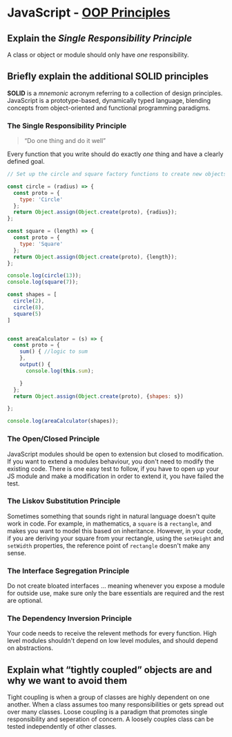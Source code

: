 # JavaScript - [OOP Principles](https://www.theodinproject.com/paths/full-stack-javascript/courses/javascript/lessons/oop-principles)

## Explain the *Single Responsibility Principle*
A class or object or module should only have _one_ responsibility. 
## Briefly explain the additional SOLID principles
**SOLID** is a _mnemonic_ acronym referring to a collection of design principles. JavaScript is a prototype-based, dynamically typed language, blending concepts from object-oriented and functional programming paradigms.
### The Single Responsibility Principle

> “Do one thing and do it well”

Every function that you write should do exactly *one* thing and have a clearly defined goal.
```js
// Set up the circle and square factory functions to create new objects

const circle = (radius) => {
  const proto = {
    type: 'Circle'
  };
  return Object.assign(Object.create(proto), {radius});
};

const square = (length) => {
  const proto = {
    type: 'Square'
  };
  return Object.assign(Object.create(proto), {length});
};

console.log(circle(13));
console.log(square(7));

const shapes = [
  circle(2),
  circle(8),
  square(5)
]


const areaCalculator = (s) => {
  const proto = {
    sum() { //logic to sum
    },
    output() {
      console.log(this.sum);

    }
  };
  return Object.assign(Object.create(proto), {shapes: s})

};

console.log(areaCalculator(shapes));
```

### The Open/Closed Principle
JavaScript modules should be open to extension but closed to modification. If you want to extend a modules behaviour, you don't need to modify the existing code.
There is one easy test to follow, if you have to open up your JS module and make a modification in order to extend it, you have failed the test.

### The Liskov Substitution Principle
Sometimes something that sounds right in natural language doesn't quite work in code. For example, in mathematics, a `square` is a `rectangle`, and makes you want to model this based on inheritance. However, in your code, if you are deriving your square from your rectangle, using the `setHeight` and `setWidth` properties, the reference point of `rectangle` doesn't make any sense.

### The Interface Segregation Principle
Do not create bloated interfaces ... meaning whenever you expose a module for outside use, make sure only the bare essentials are required and the rest are optional.

### The Dependency Inversion Principle
Your code needs to receive the relevent methods for every function. High level modules shouldn't depend on low level modules, and should depend on abstractions.

## Explain what “tightly coupled” objects are and why we want to avoid them
Tight coupling is when a group of classes are highly dependent on one another. When a class assumes too many responsibilities or gets spread out over many classes.
Loose coupling is a paradigm that promotes single responsibility and seperation of concern. A loosely couples class can be tested independently of other classes.
